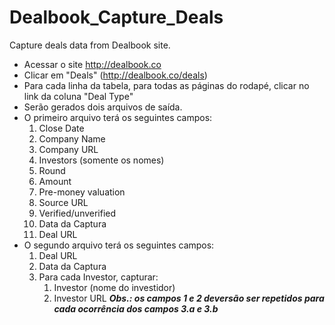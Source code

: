 # Dealbook_Capture_Deals
Capture deals data from Dealbook site.

* Acessar o site http://dealbook.co
* Clicar em "Deals" (http://dealbook.co/deals)
* Para cada linha da tabela, para todas as páginas do rodapé, clicar no link da coluna "Deal Type"
* Serão gerados dois arquivos de saída.
* O primeiro arquivo terá os seguintes campos:
    1. Close Date
    2. Company Name
    3. Company URL
    4. Investors (somente os nomes)
    5. Round
    6. Amount
    7. Pre-money valuation
    8. Source URL
    9. Verified/unverified
    10. Data da Captura
    11. Deal URL
* O segundo arquivo terá os seguintes campos:
    1. Deal URL
    2. Data da Captura
    3. Para cada Investor, capturar:
        1. Investor (nome do investidor)
        2. Investor URL
      ***Obs.: os campos 1 e 2 deversão ser repetidos para cada ocorrência dos campos 3.a e 3.b***
